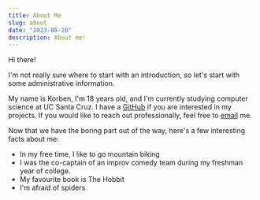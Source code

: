 ```yaml
---
title: About Me
slug: about
date: "2023-08-20"
description: About me!
---
```


Hi there!

I'm not really sure where to start with an introduction, so let's start with some administrative information.

My name is Korben, I'm 18 years old, and I'm currently studying computer science at UC Santa Cruz. I have a [GitHub](https://github.com/korbexmachina) if you are interested in my projects. If you would like to reach out professionally, feel free to [email](mailto:contact@korbexmachina.com) me.

Now that we have the boring part out of the way, here's a few interesting facts about me:

- In my free time, I like to go mountain biking
- I was the co-captain of an improv comedy team during my freshman year of college.
- My favourite book is The Hobbit
- I'm afraid of spiders
